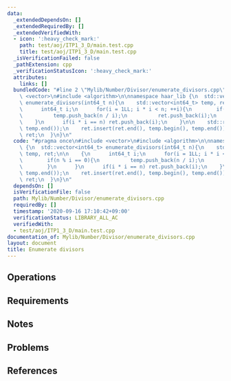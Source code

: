 ```yaml
---
data:
  _extendedDependsOn: []
  _extendedRequiredBy: []
  _extendedVerifiedWith:
  - icon: ':heavy_check_mark:'
    path: test/aoj/ITP1_3_D/main.test.cpp
    title: test/aoj/ITP1_3_D/main.test.cpp
  _isVerificationFailed: false
  _pathExtension: cpp
  _verificationStatusIcon: ':heavy_check_mark:'
  attributes:
    links: []
  bundledCode: "#line 2 \"Mylib/Number/Divisor/enumerate_divisors.cpp\"\n#include\
    \ <vector>\n#include <algorithm>\n\nnamespace haar_lib {\n  std::vector<int64_t>\
    \ enumerate_divisors(int64_t n){\n    std::vector<int64_t> temp, ret;\n\n    {\n\
    \      int64_t i;\n      for(i = 1LL; i * i < n; ++i){\n        if(n % i == 0){\n\
    \          temp.push_back(n / i);\n          ret.push_back(i);\n        }\n  \
    \    }\n      if(i * i == n) ret.push_back(i);\n    }\n\n    std::reverse(temp.begin(),\
    \ temp.end());\n    ret.insert(ret.end(), temp.begin(), temp.end());\n\n    return\
    \ ret;\n  }\n}\n"
  code: "#pragma once\n#include <vector>\n#include <algorithm>\n\nnamespace haar_lib\
    \ {\n  std::vector<int64_t> enumerate_divisors(int64_t n){\n    std::vector<int64_t>\
    \ temp, ret;\n\n    {\n      int64_t i;\n      for(i = 1LL; i * i < n; ++i){\n\
    \        if(n % i == 0){\n          temp.push_back(n / i);\n          ret.push_back(i);\n\
    \        }\n      }\n      if(i * i == n) ret.push_back(i);\n    }\n\n    std::reverse(temp.begin(),\
    \ temp.end());\n    ret.insert(ret.end(), temp.begin(), temp.end());\n\n    return\
    \ ret;\n  }\n}\n"
  dependsOn: []
  isVerificationFile: false
  path: Mylib/Number/Divisor/enumerate_divisors.cpp
  requiredBy: []
  timestamp: '2020-09-16 17:10:42+09:00'
  verificationStatus: LIBRARY_ALL_AC
  verifiedWith:
  - test/aoj/ITP1_3_D/main.test.cpp
documentation_of: Mylib/Number/Divisor/enumerate_divisors.cpp
layout: document
title: Enumerate divisors
---
```


## Operations

## Requirements

## Notes

## Problems

## References
